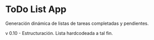 # ToDo List App

Generación dinámica de listas de tareas completadas y pendientes.

v 0.10 - Estructuración. Lista hardcodeada a tal fin.